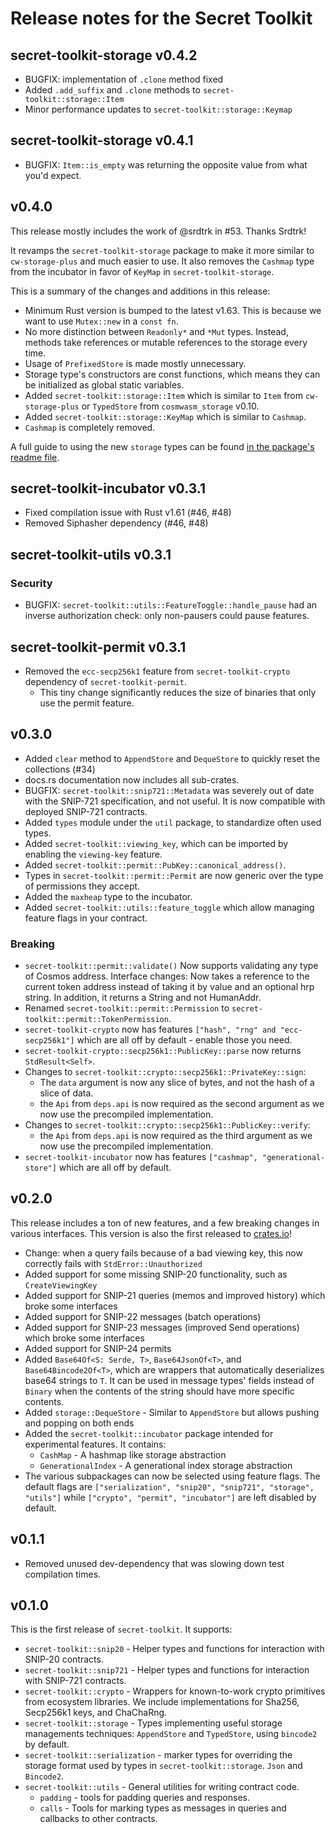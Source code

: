 # Release notes for the Secret Toolkit

## secret-toolkit-storage v0.4.2

* BUGFIX: implementation of `.clone` method fixed
* Added `.add_suffix` and `.clone` methods to `secret-toolkit::storage::Item`
* Minor performance updates to `secret-toolkit::storage::Keymap`

## secret-toolkit-storage v0.4.1

* BUGFIX: `Item::is_empty` was returning the opposite value from what you'd expect.

## v0.4.0

This release mostly includes the work of @srdtrk in #53. Thanks Srdtrk!

It revamps the `secret-toolkit-storage` package to make it more similar to `cw-storage-plus` and much easier
to use. It also removes the `Cashmap` type from the incubator in favor of `KeyMap` in `secret-toolkit-storage`.

This is a summary of the changes and additions in this release:

* Minimum Rust version is bumped to the latest v1.63. This is because we want to use `Mutex::new` in a `const fn`.
* No more distinction between `Readonly*` and `*Mut` types. Instead, methods take references or mutable references to the storage every time.
* Usage of `PrefixedStore` is made mostly unnecessary.
* Storage type's constructors are const functions, which means they can be initialized as global static variables.
* Added `secret-toolkit::storage::Item` which is similar to `Item` from `cw-storage-plus` or `TypedStore` from `cosmwasm_storage` v0.10.
* Added `secret-toolkit::storage::KeyMap` which is similar to `Cashmap`.
* `Cashmap` is completely removed.

A full guide to using the new `storage` types can be found
[in the package's readme file](https://github.com/srdtrk/secret-toolkit/blob/3725530aebe149d14f7f3f1662844340eb27e015/packages/storage/Readme.md).

## secret-toolkit-incubator v0.3.1

* Fixed compilation issue with Rust v1.61 (#46, #48)
* Removed Siphasher dependency (#46, #48)

## secret-toolkit-utils v0.3.1

### Security

* BUGFIX: `secret-toolkit::utils::FeatureToggle::handle_pause` had an inverse authorization check: only non-pausers
  could pause features.

## secret-toolkit-permit v0.3.1

* Removed the `ecc-secp256k1` feature from `secret-toolkit-crypto` dependency of `secret-toolkit-permit`.
  * This tiny change significantly reduces the size of binaries that only use the permit feature.

## v0.3.0

* Added `clear` method to `AppendStore` and `DequeStore` to quickly reset the collections (#34)
* docs.rs documentation now includes all sub-crates.
* BUGFIX: `secret-toolkit::snip721::Metadata` was severely out of date with the SNIP-721 specification, and not useful.
  It is now compatible with deployed SNIP-721 contracts.
* Added `types` module under the `util` package, to standardize often used types.
* Added `secret-toolkit::viewing_key`, which can be imported by enabling the `viewing-key` feature.
* Added `secret-toolkit::permit::PubKey::canonical_address()`.
* Types in `secret-toolkit::permit::Permit` are now generic over the type of permissions they accept.
* Added the `maxheap` type to the incubator.
* Added `secret-toolkit::utils::feature_toggle` which allow managing feature flags in your contract.

### Breaking

* `secret-toolkit::permit::validate()` Now supports validating any type of Cosmos address.
Interface changes: Now takes a reference to the current token address instead
of taking it by value and an optional hrp string.
In addition, it returns a String and not HumanAddr.
* Renamed `secret-toolkit::permit::Permission` to `secret-toolkit::permit::TokenPermission`.
* `secret-toolkit-crypto` now has features `["hash", "rng" and "ecc-secp256k1"]` which are all off by default - enable those you need.
* `secret-toolkit-crypto::secp256k1::PublicKey::parse` now returns `StdResult<Self>`.
* Changes to `secret-toolkit::crypto::secp256k1::PrivateKey::sign`:
  * The `data` argument is now any slice of bytes, and not the hash of a slice of data.
  * the `Api` from `deps.api` is now required as the second argument as we now use the precompiled implementation.
* Changes to `secret-toolkit::crypto::secp256k1::PublicKey::verify`:
  * the `Api` from `deps.api` is now required as the third argument as we now use the precompiled implementation.
* `secret-toolkit-incubator` now has features `["cashmap", "generational-store"]` which are all off by default.

## v0.2.0

This release includes a ton of new features, and a few breaking changes in various interfaces.
This version is also the first released to [crates.io](https://crates.io)!

* Change: when a query fails because of a bad viewing key, this now correctly fails with `StdError::Unauthorized`
* Added support for some missing SNIP-20 functionality, such as `CreateViewingKey`
* Added support for SNIP-21 queries (memos and improved history) which broke some interfaces
* Added support for SNIP-22 messages (batch operations)
* Added support for SNIP-23 messages (improved Send operations) which broke some interfaces
* Added support for SNIP-24 permits
* Added `Base64Of<S: Serde, T>`, `Base64JsonOf<T>`, and `Base64Bincode2Of<T>`,
    which are wrappers that automatically deserializes base64 strings to `T`.
    It can be used in message types' fields instead of `Binary` when the contents of the string
    should have more specific contents.
* Added `storage::DequeStore` - Similar to `AppendStore` but allows pushing and popping on both ends
* Added the `secret-toolkit::incubator` package intended for experimental features. It contains:
  * `CashMap` - A hashmap like storage abstraction
  * `GenerationalIndex` - A generational index storage abstraction
* The various subpackages can now be selected using feature flags. The default flags are `["serialization", "snip20", "snip721", "storage", "utils"]`
    while `["crypto", "permit", "incubator"]` are left disabled by default.

## v0.1.1

* Removed unused dev-dependency that was slowing down test compilation times.

## v0.1.0

This is the first release of `secret-toolkit`. It supports:

* `secret-toolkit::snip20` - Helper types and functions for interaction with
  SNIP-20 contracts.
* `secret-toolkit::snip721` - Helper types and functions for interaction with
  SNIP-721 contracts.
* `secret-toolkit::crypto` - Wrappers for known-to-work crypto primitives from
  ecosystem libraries. We include implementations for Sha256, Secp256k1 keys,
  and ChaChaRng.
* `secret-toolkit::storage` - Types implementing useful storage managements
  techniques: `AppendStore` and `TypedStore`, using `bincode2` by default.
* `secret-toolkit::serialization` - marker types for overriding the storage
  format used by types in `secret-toolkit::storage`. `Json` and `Bincode2`.
* `secret-toolkit::utils` - General utilities for writing contract code.
  * `padding` - tools for padding queries and responses.
  * `calls` - Tools for marking types as messages in queries and callbacks
      to other contracts.
